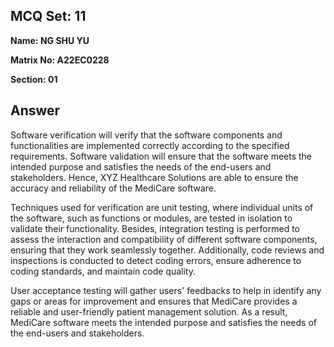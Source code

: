 ## MCQ Set: 11

**Name: NG SHU YU**

**Matrix No: A22EC0228**

**Section: 01**

## Answer
Software verification will verify that the software components and functionalities are implemented correctly according to the specified requirements.
Software validation will ensure that the software meets the intended purpose and satisfies the needs of the end-users and stakeholders.
Hence, XYZ Healthcare Solutions are able to ensure the accuracy and reliability of the MediCare software.

Techniques used for verification are unit testing, where individual units of the software, such as functions or modules, are tested in isolation to validate their functionality. Besides, integration testing is performed to assess the interaction and compatibility of different software components, ensuring that they work seamlessly together. Additionally, code reviews and inspections is conducted to detect coding errors, ensure adherence to coding standards, and maintain code quality.

User acceptance testing will gather users' feedbacks to help in identify any gaps or areas for improvement and ensures that MediCare provides a reliable and user-friendly patient management solution. As a result, MediCare software meets the intended purpose and satisfies the needs of the end-users and stakeholders. 